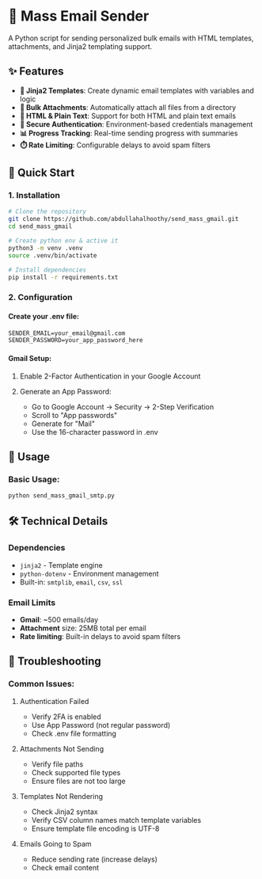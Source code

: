 # 📧 Mass Email Sender

A Python script for sending personalized bulk emails with HTML templates, attachments, and Jinja2 templating support.

## ✨ Features

- **📝 Jinja2 Templates**: Create dynamic email templates with variables and logic
- **📎 Bulk Attachments**: Automatically attach all files from a directory
- **🎨 HTML & Plain Text**: Support for both HTML and plain text emails
- **🔐 Secure Authentication**: Environment-based credentials management
- **📊 Progress Tracking**: Real-time sending progress with summaries
- **⏱️ Rate Limiting**: Configurable delays to avoid spam filters

## 🚀 Quick Start

### 1. Installation

```bash
# Clone the repository
git clone https://github.com/abdullahalhoothy/send_mass_gmail.git
cd send_mass_gmail

# Create python env & active it
python3 -m venv .venv
source .venv/bin/activate

# Install dependencies
pip install -r requirements.txt
```

### 2. Configuration

#### Create your .env file:

```txt
SENDER_EMAIL=your_email@gmail.com
SENDER_PASSWORD=your_app_password_here
```

#### Gmail Setup:

1. Enable 2-Factor Authentication in your Google Account

2. Generate an App Password:

    - Go to Google Account → Security → 2-Step Verification
    - Scroll to "App passwords"
    - Generate for "Mail"
    - Use the 16-character password in .env

## 🎯 Usage

### Basic Usage:

```bash
python send_mass_gmail_smtp.py
```

## 🛠️ Technical Details

### Dependencies

- `jinja2` - Template engine
- `python-dotenv` - Environment management
- Built-in: `smtplib`, `email`, `csv`, `ssl`

### Email Limits

- **Gmail**: ~500 emails/day
- **Attachment** size: 25MB total per email
- **Rate limiting**: Built-in delays to avoid spam filters

## 🐛 Troubleshooting

### Common Issues:

1. Authentication Failed
    - Verify 2FA is enabled
    - Use App Password (not regular password)
    - Check .env file formatting

2. Attachments Not Sending
    - Verify file paths
    - Check supported file types
    - Ensure files are not too large

3. Templates Not Rendering
    - Check Jinja2 syntax
    - Verify CSV column names match template variables
    - Ensure template file encoding is UTF-8

4. Emails Going to Spam
    - Reduce sending rate (increase delays)
    - Check email content